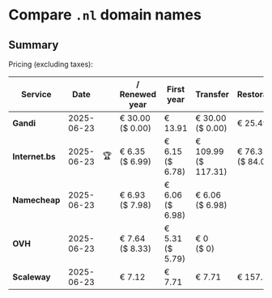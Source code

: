# Compare `.nl` domain names

## Summary

Pricing (excluding taxes):

| Service | Date |  | / Renewed year | First year | Transfer | Restoration |
|--|--|--|--|--|--|--|
| **Gandi** | 2025-06-23 |  | € 30.00<br>($ 0.00) | € 13.91 | € 30.00<br>($ 0.00) | € 25.49 |
| **Internet.bs** | 2025-06-23 | 🏆 | € 6.35<br>($ 6.99) | € 6.15<br>($ 6.78) | € 109.99<br>($ 117.31) | € 76.35<br>($ 84.09) |
| **Namecheap** | 2025-06-23 |  | € 6.93<br>($ 7.98) | € 6.06<br>($ 6.98) | € 6.06<br>($ 6.98) |  |
| **OVH** | 2025-06-23 |  | € 7.64<br>($ 8.33) | € 5.31<br>($ 5.79) | € 0<br>($ 0) |  |
| **Scaleway** | 2025-06-23 |  | € 7.12 | € 7.71 | € 7.71 | € 157.21 |
